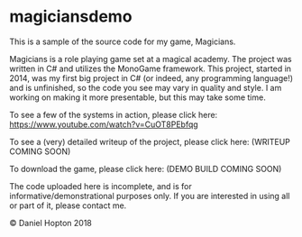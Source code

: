 # magiciansdemo
This is a sample of the source code for my game, Magicians.

Magicians is a role playing game set at a magical academy. The project was written in C# and utilizes the MonoGame framework. This project, started in 2014, was my first big project in C# (or indeed, any programming language!) and is unfinished, so the code you see may vary in quality and style. I am working on making it more presentable, but this may take some time.

To see a few of the systems in action, please click here:
https://www.youtube.com/watch?v=CuOT8PEbfqg

To see a (very) detailed writeup of the project, please click here:
(WRITEUP COMING SOON)

To download the game, please click here:
(DEMO BUILD COMING SOON)

The code uploaded here is incomplete, and is for informative/demonstrational purposes only. If you are interested in using all or part of it, please contact me.

© Daniel Hopton 2018
